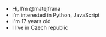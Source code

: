 - Hi, I’m @matejfrana
- I’m interested in Python, JavaScript
- I'm 17 years old
- I live in Czech republic


<!---
matejfrana/matejfrana is a ✨ special ✨ repository because its `README.md` (this file) appears on your GitHub profile.
You can click the Preview link to take a look at your changes.
--->
